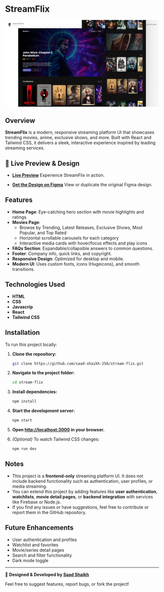 # StreamFlix

![StreamFlix Cover](public/Assets/Cover/Full-Cover.png)

## Overview

**StreamFlix** is a modern, responsive streaming platform UI that showcases trending movies, anime, exclusive shows, and more. Built with React and Tailwind CSS, it delivers a sleek, interactive experience inspired by leading streaming services.

## 🚀 Live Preview & Design

- **[Live Preview](https://stream-flixxx.vercel.app/)**
  Experience StreamFlix in action.

- **[Get the Design on Figma](https://www.figma.com/community/file/1309781252222655669/movie-streaming-site)**
  View or duplicate the original Figma design.


## Features

- **Home Page**: Eye-catching hero section with movie highlights and ratings.
- **Movies Page**:
  - Browse by Trending, Latest Releases, Exclusive Shows, Most Popular, and Top Rated
  - Horizontal scrollable carousels for each category
  - Interactive media cards with hover/focus effects and play icons
- **FAQs Section**: Expandable/collapsible answers to common questions.
- **Footer**: Company info, quick links, and copyright.
- **Responsive Design**: Optimized for desktop and mobile.
- **Modern UI**: Uses custom fonts, icons (Hugeicons), and smooth transitions.

## Technologies Used

- **HTML**
- **CSS**
- **Javascrip**
- **React**
- **Tailwind CSS**

## Installation

To run this project locally:

1. **Clone the repository:**
    ```bash
    git clone https://github.com/saad-shaikh-256/stream-flix.git
    ```

2. **Navigate to the project folder:**
    ```bash
    cd stream-flix
    ```

3. **Install dependencies:**
    ```bash
    npm install
    ```

4. **Start the development server:**
    ```bash
    npm start
    ```

5. **Open [http://localhost:3000](http://localhost:3000) in your browser.**

6. *(Optional)* To watch Tailwind CSS changes:
    ```bash
    npm run dev
    ```

## Notes

- This project is a **frontend-only** streaming platform UI. It does not include backend functionality such as authentication, user profiles, or media streaming.
- You can extend this project by adding features like **user authentication**, **watchlists**, **movie detail pages**, or **backend integration** with services like Firebase or Node.js.
- If you find any issues or have suggestions, feel free to contribute or report them in the GitHub repository.


## Future Enhancements

- User authentication and profiles
- Watchlist and favorites
- Movie/series detail pages
- Search and filter functionality
- Dark mode toggle

---

🚀 **Designed & Developed by [Saad Shaikh](https://saad-shaikh.vercel.app/)**

Feel free to suggest features, report bugs, or fork the project!
